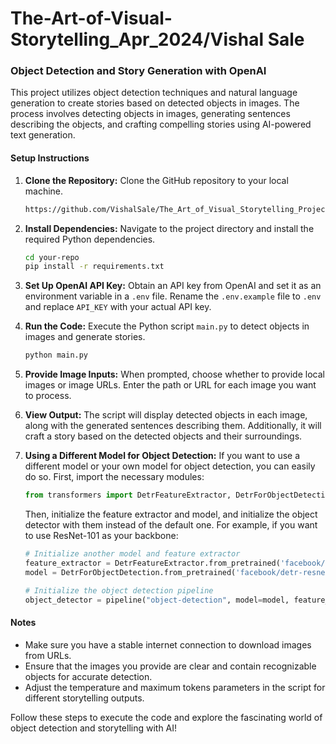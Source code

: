 # The-Art-of-Visual-Storytelling_Apr_2024/Vishal Sale

### Object Detection and Story Generation with OpenAI

This project utilizes object detection techniques and natural language generation to create stories based on detected objects in images. The process involves detecting objects in images, generating sentences describing the objects, and crafting compelling stories using AI-powered text generation.

#### Setup Instructions

1. **Clone the Repository:**
   Clone the GitHub repository to your local machine.

   ```bash
   https://github.com/VishalSale/The_Art_of_Visual_Storytelling_Project.git
   ```

2. **Install Dependencies:**
   Navigate to the project directory and install the required Python dependencies.

   ```bash
   cd your-repo
   pip install -r requirements.txt
   ```

3. **Set Up OpenAI API Key:**
   Obtain an API key from OpenAI and set it as an environment variable in a `.env` file. Rename the `.env.example` file to `.env` and replace `API_KEY` with your actual API key.

4. **Run the Code:**
   Execute the Python script `main.py` to detect objects in images and generate stories.

   ```bash
   python main.py
   ```

5. **Provide Image Inputs:**
   When prompted, choose whether to provide local images or image URLs. Enter the path or URL for each image you want to process.

6. **View Output:**
   The script will display detected objects in each image, along with the generated sentences describing them. Additionally, it will craft a story based on the detected objects and their surroundings.

7. **Using a Different Model for Object Detection:**
   If you want to use a different model or your own model for object detection, you can easily do so. First, import the necessary modules:

   ```python
   from transformers import DetrFeatureExtractor, DetrForObjectDetection
   ```

   Then, initialize the feature extractor and model, and initialize the object detector with them instead of the default one. For example, if you want to use ResNet-101 as your backbone:

   ```python
   # Initialize another model and feature extractor
   feature_extractor = DetrFeatureExtractor.from_pretrained('facebook/detr-resnet-101')
   model = DetrForObjectDetection.from_pretrained('facebook/detr-resnet-101')

   # Initialize the object detection pipeline
   object_detector = pipeline("object-detection", model=model, feature_extractor=feature_extractor)
   ```

#### Notes

- Make sure you have a stable internet connection to download images from URLs.
- Ensure that the images you provide are clear and contain recognizable objects for accurate detection.
- Adjust the temperature and maximum tokens parameters in the script for different storytelling outputs.

Follow these steps to execute the code and explore the fascinating world of object detection and storytelling with AI!
